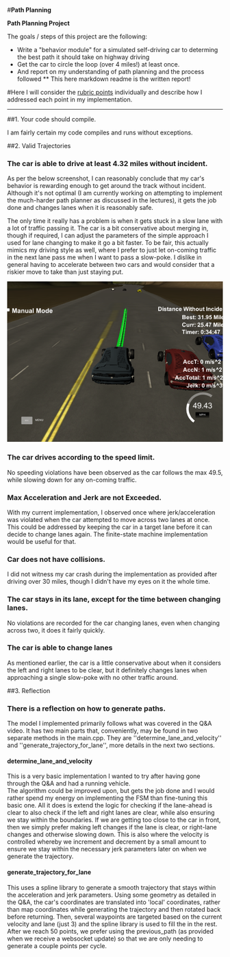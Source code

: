 #**Path Planning** 

**Path Planning Project**

The goals / steps of this project are the following:
* Write a "behavior module" for a simulated self-driving car to determing the best path it should take on highway driving
* Get the car to circle the loop (over 4 miles!) at least once.
* And report on my understanding of path planning and the process followed 
** This here markdown readme is the written report!


[//]: # (Image References)
[image1]: ./cheat_win.png "A fun way to cheat with using just the straight path trajectory"
[image2]: ./actual_win.png "Screenshot of an actual run that ran for a very long time"

#Here I will consider the [rubric points](https://review.udacity.com/#!/rubrics/1020/view) individually and describe how I addressed each point in my implementation.  

---

##1. Your code should compile.

I am fairly certain my code compiles and runs without exceptions.

##2. Valid Trajectories

### The car is able to drive at least 4.32 miles without incident.
As per the below screenshot, I can reasonably conclude that my car's behavior is rewarding enough to get around the
track without incident.  Although it's not optimal (I am currently working on attempting to implement the much-harder
path planner as discussed in the lectures), it gets the job done and changes lanes when it is reasonably safe.

The only time it really has a problem is when it gets stuck in a slow lane with a lot of traffic passing it.
The car is a bit conservative about merging in, though if required, I can adjust the parameters of the simple approach
I used for lane changing to make it go a bit faster.  To be fair, this actually mimics my driving style as well,
where I prefer to just let on-coming traffic in the next lane pass me when I want to pass a slow-poke.  I dislike 
in general having to accelerate between two cars and would consider that a riskier move to take than just staying put.  
 
 ![alt text][image2] 

### The car drives according to the speed limit.
No speeding violations have been observed as the car follows the max 49.5, while slowing down for any on-coming traffic. 

### Max Acceleration and Jerk are not Exceeded.
With my current implementation, I observed once where jerk/acceleration was violated when the car attempted to 
move across two lanes at once.  This could be addressed by keeping the car in a target lane before it can decide
to change lanes again.  The finite-state machine implementation would be useful for that. 

### Car does not have collisions.
I did not witness my car crash during the implementation as provided after driving over 30 miles, though I didn't
have my eyes on it the whole time.

### The car stays in its lane, except for the time between changing lanes. ###
No violations are recorded for the car changing lanes, even when changing across two, it does it fairly quickly.

### The car is able to change lanes ###
As mentioned earlier, the car is a little conservative about when it considers the left and right lanes to be clear,
but it definitely changes lanes when approaching a single slow-poke with no other traffic around.

##3. Reflection

### There is a reflection on how to generate paths. ###

The model I implemented primarily follows what was covered in the Q&A video.  It has two main parts that, conveniently,
may be found in two separate methods in the main.cpp. They are ''determine_lane_and_velocity'' 
and ''generate_trajectory_for_lane'', more details in the next two sections.

#### determine_lane_and_velocity #### 
This is a very basic implementation I wanted to try after having gone through the Q&A and had a running vehicle.  
The algorithm could be improved upon, but gets the job done and I would rather spend my energy on implementing the FSM
than fine-tuning this basic one.  All it does is extend the logic for checking if the lane-ahead is clear to 
also check if the left and right lanes are clear, while also ensuring we stay within the boundaries.  If we are 
getting too close to the car in front, then we simply prefer making left changes if the lane is clear, or right-lane changes
and otherwise slowing down.  This is also where the velocity is controlled whereby we increment and decrement by a small amount
to ensure we stay within the necessary jerk parameters later on when we generate the trajectory.

#### generate_trajectory_for_lane ####
This uses a spline library to generate a smooth trajectory that stays within the acceleration and jerk parameters.
Using some geometry as detailed in the Q&A, the car's coordinates are translated into 'local' coordinates, rather than
map coordinates while generating the trajectory and then rotated back before returning. 
 Then, several waypoints are targeted based on the current velocity and lane (just 3) and the 
spline library is used to fill the in the rest.  After we reach 50 points, we prefer using the previous_path 
(as provided when we receive a websocket update)  so that we are only needing to generate a couple points per cycle.

